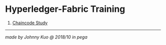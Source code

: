 ﻿# Hyperledger-Fabric Training

 1. [Chaincode Study][1]
 


----------
 *made by Johnny Kuo @ 2018/10 in pega* 



  [1]: Hyperledger-Fabric%20Chaincode.md

